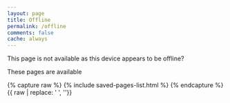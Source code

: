 ```yaml
---
layout: page
title: Offline
permalink: /offline
comments: false
cache: always
---
```


This page is not available as this device appears to be offline?

These pages are available

{% capture raw %}
{% include saved-pages-list.html %}
{% endcapture %}
{{ raw | replace: '    ', ''}}